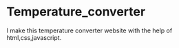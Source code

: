 # Temperature_converter
I make this temperature converter website with the help of html,css,javascript.
